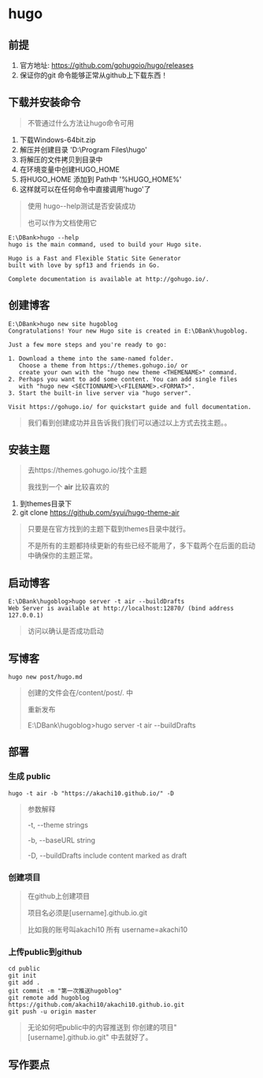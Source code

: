 # hugo

## 前提

1. 官方地址: https://github.com/gohugoio/hugo/releases
2. 保证你的git 命令能够正常从github上下载东西！

##  下载并安装命令

> 不管通过什么方法让hugo命令可用

1. 下载Windows-64bit.zip
2. 解压并创建目录 'D:\Program Files\hugo'
3. 将解压的文件拷贝到目录中
4. 在环境变量中创建HUGO_HOME
5. 将HUGO_HOME 添加到 Path中 '%HUGO_HOME%'
6. 这样就可以在任何命令中直接调用'hugo'了

> 使用 hugo--help测试是否安装成功
>
> 也可以作为文档使用它

```shell
E:\DBank>hugo --help
hugo is the main command, used to build your Hugo site.

Hugo is a Fast and Flexible Static Site Generator
built with love by spf13 and friends in Go.

Complete documentation is available at http://gohugo.io/.
```



## 创建博客

```CMD
E:\DBank>hugo new site hugoblog
Congratulations! Your new Hugo site is created in E:\DBank\hugoblog.

Just a few more steps and you're ready to go:

1. Download a theme into the same-named folder.
   Choose a theme from https://themes.gohugo.io/ or
   create your own with the "hugo new theme <THEMENAME>" command.
2. Perhaps you want to add some content. You can add single files
   with "hugo new <SECTIONNAME>\<FILENAME>.<FORMAT>".
3. Start the built-in live server via "hugo server".

Visit https://gohugo.io/ for quickstart guide and full documentation.

```

> 我们看到创建成功并且告诉我们我们可以通过以上方式去找主题。。

## 安装主题

> 去https://themes.gohugo.io/找个主题
>
> 我找到一个 **air** 比较喜欢的
>

1. 到themes目录下
2. git clone https://github.com/syui/hugo-theme-air

> 只要是在官方找到的主题下载到themes目录中就行。
>
> 不是所有的主题都持续更新的有些已经不能用了，多下载两个在后面的启动中确保你的主题正常。

## 启动博客

```shell
E:\DBank\hugoblog>hugo server -t air --buildDrafts
Web Server is available at http://localhost:12870/ (bind address 127.0.0.1)
```

> 访问以确认是否成功启动

## 写博客

```shell
hugo new post/hugo.md
```

> 创建的文件会在/content/post/. 中
>
> 重新发布
>
> E:\DBank\hugoblog>hugo server -t air --buildDrafts

## 部署

### 生成 public

```shell
hugo -t air -b "https://akachi10.github.io/" -D
```

> 参数解释
>
> -t, --theme strings
>
> -b, --baseURL string
>
> -D, --buildDrafts                include content marked as draft

### 创建项目

> 在github上创建项目
>
> 项目名必须是[username].github.io.git
>
> 比如我的账号叫akachi10 所有 username=akachi10

### 上传public到github

```shell
cd public
git init
git add .
git commit -m "第一次推送hugoblog"
git remote add hugoblog https://github.com/akachi10/akachi10.github.io.git
git push -u origin master
```

> 无论如何吧public中的内容推送到 你创建的项目"[username].github.io.git" 中去就好了。



## 写作要点
